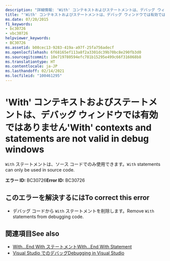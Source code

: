 ```yaml
---
description: "詳細情報: 'With' コンテキストおよびステートメントは、デバッグ ウィンドウでは有効ではありません"
title: "'With' コンテキストおよびステートメントは、デバッグ ウィンドウでは有効ではありません"
ms.date: 07/20/2015
f1_keywords:
- bc30726
- vbc30726
helpviewer_keywords:
- BC30726
ms.assetid: b08cec13-9283-419a-a97f-25fa756adecf
ms.openlocfilehash: 6f68165ef113a8f2a3301dc39b70bc8e290fb3d0
ms.sourcegitcommit: 10e719780594efc781b15295e499c66f316068b8
ms.translationtype: HT
ms.contentlocale: ja-JP
ms.lasthandoff: 02/14/2021
ms.locfileid: "100461295"
---
```

# <a name="with-contexts-and-statements-are-not-valid-in-debug-windows"></a><span data-ttu-id="d5719-103">'With' コンテキストおよびステートメントは、デバッグ ウィンドウでは有効ではありません</span><span class="sxs-lookup"><span data-stu-id="d5719-103">'With' contexts and statements are not valid in debug windows</span></span>

<span data-ttu-id="d5719-104">`With` ステートメントは、ソース コードでのみ使用できます。</span><span class="sxs-lookup"><span data-stu-id="d5719-104">`With` statements can only be used in source code.</span></span>  
  
 <span data-ttu-id="d5719-105">**エラー ID:** BC30726</span><span class="sxs-lookup"><span data-stu-id="d5719-105">**Error ID:** BC30726</span></span>  
  
## <a name="to-correct-this-error"></a><span data-ttu-id="d5719-106">このエラーを解決するには</span><span class="sxs-lookup"><span data-stu-id="d5719-106">To correct this error</span></span>  
  
- <span data-ttu-id="d5719-107">デバッグ コードから `With` ステートメントを削除します。</span><span class="sxs-lookup"><span data-stu-id="d5719-107">Remove `With` statements from debugging code.</span></span>  
  
## <a name="see-also"></a><span data-ttu-id="d5719-108">関連項目</span><span class="sxs-lookup"><span data-stu-id="d5719-108">See also</span></span>

- [<span data-ttu-id="d5719-109">With...End With ステートメント</span><span class="sxs-lookup"><span data-stu-id="d5719-109">With...End With Statement</span></span>](../language-reference/statements/with-end-with-statement.md)
- [<span data-ttu-id="d5719-110">Visual Studio でのデバッグ</span><span class="sxs-lookup"><span data-stu-id="d5719-110">Debugging in Visual Studio</span></span>](/visualstudio/debugger/debugger-feature-tour)
